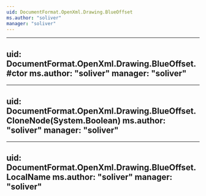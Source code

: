 ```yaml
---
uid: DocumentFormat.OpenXml.Drawing.BlueOffset
ms.author: "soliver"
manager: "soliver"
---
```


---
uid: DocumentFormat.OpenXml.Drawing.BlueOffset.#ctor
ms.author: "soliver"
manager: "soliver"
---

---
uid: DocumentFormat.OpenXml.Drawing.BlueOffset.CloneNode(System.Boolean)
ms.author: "soliver"
manager: "soliver"
---

---
uid: DocumentFormat.OpenXml.Drawing.BlueOffset.LocalName
ms.author: "soliver"
manager: "soliver"
---
